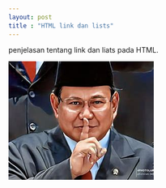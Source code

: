 ```yaml
---
layout: post
title : "HTML link dan lists"
---
```


penjelasan tentang link dan liats pada HTML.

![html link dan lists](/assets/images/prabowo.jpg)